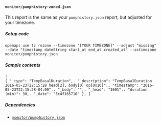#### `monitor/pumphistory-zoned.json`
This report is the same as your `pumphistory.json` report, but adjusted for your timezone.
##### Setup code
`openaps use tz rezone --timezone "[YOUR TIMEZONE]" --adjust "missing" --date "timestamp dateString start_at end_at created_at" --astimezone monitor/pumphistory.json`
##### Sample contents
`[                                                                                                                                                                                                                                                                                                                    
  {
    "_type": "TempBasalDuration",.
    "_description": "TempBasalDuration 2016-05-23T22:15:28 head[2], body[0] op[0x16]",.
    "timestamp": "2016-05-23T22:15:28-04:00",.
    "_body": "",.
    "_head": "1601",.
    "duration (min)": 30,.
    "_date": "5c4f165710"
  },
]`
##### Dependencies
* [`monitor/pumphistory.json`](openaps-report-monitor-pumphistory.md)
